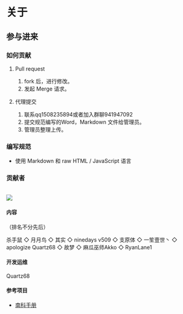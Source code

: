 # 关于

## 参与进来

### 如何贡献

1. Pull request

   1. fork 后，进行修改。
   2. 发起 Merge 请求。

2. 代理提交

   1. 联系qq1508235894或者加入群聊941947092
   2. 提交规范编写的Word，Markdown 文件给管理员。
   3. 管理员整理上传。

### 编写规范

- 使用 Markdown 和 raw HTML / JavaScript 语言

### 贡献者

<a href="https://github.com/survive-hfut/survive-hfut.github.io/graphs/contributors">
  <br><img src="https://contributors-img.web.app/image?repo=survive-hfut/survive-hfut.github.io" />
</a>

#### 内容

（排名不分先后）

杀手鼠 ◇ 月月鸟 ◇ 其实 ◇ ninedays
v509 ◇ 支原体 ◇ 一笙壹世丶 ◇ apologize
Quartz68 ◇ 故梦 ◇ 麻瓜巫师Akko ◇ RyanLane1

#### 开发运维

Quartz68

#### 参考项目

- [南科手册](https://sustech.online/)

